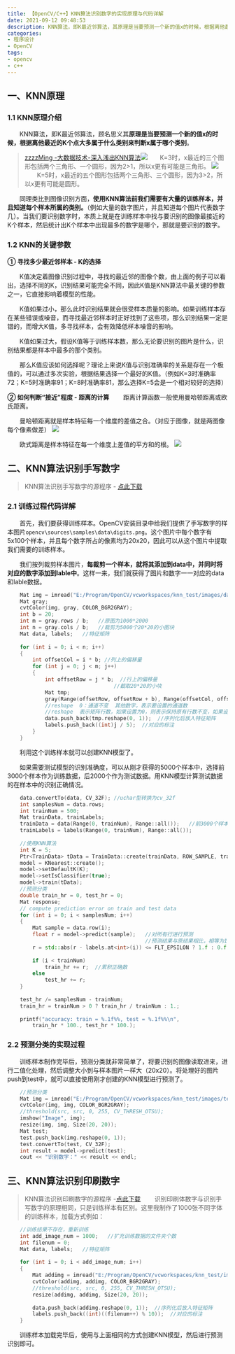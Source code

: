 ```yaml
---
title: 【OpenCV/C++】KNN算法识别数字的实现原理与代码详解
date: 2021-09-12 09:48:53
description: KNN算法，即K最近邻算法，其原理是当要预测一个新的值x的时候，根据离他最近的K个点大多属于什么类别来判断x属于哪个类别。同理可类比到图像识别方面。
categories:
- 程序设计
- OpenCV
tags:
- opencv
- c++
---
```




## 一、KNN原理
### 1.1 KNN原理介绍
&emsp;&emsp;KNN算法，即K最近邻算法，顾名思义其**原理是当要预测一个新的值x的时候，根据离他最近的K个点大多属于什么类别来判断x属于哪个类别**。
>[zzzzMing -大数据技术-深入浅出KNN算法](https://www.cnblogs.com/listenfwind/p/10311496.html)![](https://img-blog.csdnimg.cn/11d3fc70f20b4c67a2c7123c774d56cd.png?x-oss-process=image/watermark,type_ZHJvaWRzYW5zZmFsbGJhY2s,shadow_50,text_Q1NETiBASGFsZl9B,size_20,color_FFFFFF,t_70,g_se,x_16)&emsp;&emsp;K=3时，x最近的三个图形包括两个三角形、一个圆形，因为2>1，所以x更有可能是三角形。
>![](https://img-blog.csdnimg.cn/9c438796648b4a6f9837ff752177fde0.png?x-oss-process=image/watermark,type_ZHJvaWRzYW5zZmFsbGJhY2s,shadow_50,text_Q1NETiBASGFsZl9B,size_20,color_FFFFFF,t_70,g_se,x_16)
>&emsp;&emsp;K=5时，x最近的五个图形包括两个三角形、三个圆形，因为3>2，所以x更有可能是圆形。

&emsp;&emsp;同理类比到图像识别方面，**使用KNN算法前我们需要有大量的训练样本，并且知道每个样本所属的类别。**（例如大量的数字图片，并且知道每个图片代表数字几）。当我们要识别数字时，本质上就是在训练样本中找与要识别的图像最接近的K个样本，然后统计出K个样本中出现最多的数字是哪个，那就是要识别的数字。

### 1.2 KNN的关键参数
**① 寻找多少最近邻样本 - K的选择**

&emsp;&emsp;K值决定着图像识别过程中，寻找的最近邻的图像个数，由上面的例子可以看出，选择不同的K，识别结果可能完全不同，因此K值是KNN算法中最关键的参数之一，它直接影响着模型的性能。

&emsp;&emsp;K值如果过小，那么此时识别结果就会很受样本质量的影响。如果训练样本存在某些错误或噪音，而寻找最近邻样本时正好找到了这些项，那么识别结果一定是错的，而增大K值，多寻找样本，会有效降低样本噪音的影响。

&emsp;&emsp;K值如果过大，假设K值等于训练样本数，那么无论要识别的图片是什么，识别结果都是样本中最多的那个类别。

&emsp;&emsp;那么K值应该如何选择呢？理论上来说K值与识别准确率的关系是存在一个极值的，可以通过多次实验，根据结果选择一个最好的K值。（例如K=3时准确率72；K=5时准确率91；K=8时准确率81，那么选择K=5会是一个相对较好的选择）


**② 如何判断“接近”程度 - 距离的计算**
&emsp;&emsp;距离计算函数一般使用曼哈顿距离或欧氏距离。

&emsp;&emsp;曼哈顿距离就是样本特征每一个维度的差值之合。（对应于图像，就是两图像每个像素做差）
![](https://img-blog.csdnimg.cn/5aa2e07220794cb899c4d56fc3fdd079.png)

&emsp;&emsp;欧式距离是样本特征在每一个维度上差值的平方和的根。
![](https://img-blog.csdnimg.cn/c0bff7bfcf844b63a9cd496a74a8788c.png)


## 二、KNN算法识别手写数字
>KNN算法识别手写数字的源程序 - [点此下载](https://huffie.lanzoui.com/iQaVetwgsoj)
### 2.1 训练过程代码详解
&emsp;&emsp;首先，我们要获得训练样本。OpenCV安装目录中给我们提供了手写数字的样本图片`opencv\sources\samples\data\digits.png`。这个图片中每个数字有5x100个样本，并且每个数字所占的像素均为20x20，因此可以从这个图片中提取我们需要的训练样本。

&emsp;&emsp;我们按列裁剪样本图片，**每裁剪一个样本，就将其添加到data中，并同时将对应的数字添加到lable中**。这样一来，我们就获得了图片和数字一一对应的data和lable数据。
```cpp
	Mat img = imread("E:/Program/OpenCV/vcworkspaces/knn_test/images/data/digits.png");
	Mat gray;
	cvtColor(img, gray, COLOR_BGR2GRAY);
	int b = 20;
	int m = gray.rows / b;   //原图为1000*2000
	int n = gray.cols / b;   //裁剪为5000个20*20的小图块
	Mat data, labels;   //特征矩阵
	
	for (int i = 0; i < n; i++)
	{
	    int offsetCol = i * b; //列上的偏移量
	    for (int j = 0; j < m; j++)
	    {
	        int offsetRow = j * b;  //行上的偏移量
	                              //截取20*20的小块
	        Mat tmp;
	        gray(Range(offsetRow, offsetRow + b), Range(offsetCol, offsetCol + b)).copyTo(tmp);
	        //reshape  0：通道不变  其他数字，表示要设置的通道数
	        //reshape  表示矩阵行数，如果设置为0，则表示保持原有行数不变，如果设置为其他数字，表示要设置的行数
	        data.push_back(tmp.reshape(0, 1));  //序列化后放入特征矩阵
	        labels.push_back((int)j / 5);  //对应的标注
	    }
	}
```

&emsp;&emsp;利用这个训练样本就可以创建KNN模型了。

&emsp;&emsp;如果需要测试模型的识别准确度，可以从刚才获得的5000个样本中，选择前3000个样本作为训练数据，后2000个作为测试数据。用KNN模型计算测试数据的在样本中的识别正确情况。
```cpp
	data.convertTo(data, CV_32F); //uchar型转换为cv_32f
	int samplesNum = data.rows;
	int trainNum = 500;
	Mat trainData, trainLabels;
	trainData = data(Range(0, trainNum), Range::all());   //前3000个样本为训练数据
	trainLabels = labels(Range(0, trainNum), Range::all());
	
	//使用KNN算法
	int K = 5;
	Ptr<TrainData> tData = TrainData::create(trainData, ROW_SAMPLE, trainLabels);
	model = KNearest::create();
	model->setDefaultK(K);
	model->setIsClassifier(true);
	model->train(tData);
	//预测分类
	double train_hr = 0, test_hr = 0;
	Mat response;
	// compute prediction error on train and test data
	for (int i = 0; i < samplesNum; i++)
	{
	    Mat sample = data.row(i);
	    float r = model->predict(sample);   //对所有行进行预测
	                                        //预测结果与原结果相比，相等为1，不等为0
	    r = std::abs(r - labels.at<int>(i)) <= FLT_EPSILON ? 1.f : 0.f;
	
	    if (i < trainNum)
	        train_hr += r;  //累积正确数
	    else
	        test_hr += r;
	}
	
	test_hr /= samplesNum - trainNum;
	train_hr = trainNum > 0 ? train_hr / trainNum : 1.;
	
	printf("accuracy: train = %.1f%%, test = %.1f%%\n",
	    train_hr * 100., test_hr * 100.);
```


### 2.2 预测分类的实现过程
&emsp;&emsp;训练样本制作完毕后，预测分类就非常简单了，将要识别的图像读取进来，进行二值化处理，然后调整大小到与样本图片一样大（20x20）。将处理好的图片push到test中，就可以直接使用刚才创建的KNN模型进行预测了。
```cpp
    //预测分类
    Mat img = imread("E:/Program/OpenCV/vcworkspaces/knn_test/images/test/4.jpg");
    cvtColor(img, img, COLOR_BGR2GRAY);
    //threshold(src, src, 0, 255, CV_THRESH_OTSU);
    imshow("Image", img);
    resize(img, img, Size(20, 20));
    Mat test;
    test.push_back(img.reshape(0, 1));
    test.convertTo(test, CV_32F);
    int result = model->predict(test);
    cout << "识别数字：" << result << endl;
```
## 三、KNN算法识别印刷数字
>KNN算法识别印刷数字的源程序 -[点此下载](https://huffie.lanzoui.com/iXh7Ktwgsvg)
&emsp;&emsp;识别印刷体数字与识别手写数字的原理相同，只是训练样本有区别。这里我制作了1000张不同字体的训练样本，加载方式例如：
```cpp
	//训练结果不存在，重新训练
	int add_image_num = 1000;   //扩充训练数据的文件夹个数
	int filenum = 0;
	Mat data, labels;   //特征矩阵
	
	for (int i = 0; i < add_image_num; i++)
	{
	    Mat addimg = imread("E:/Program/OpenCV/vcworkspaces/knn_test/images/data/" + to_string(filenum) + ".jpg");
	    cvtColor(addimg, addimg, COLOR_BGR2GRAY);
	    //threshold(src, src, 0, 255, CV_THRESH_OTSU);
	    resize(addimg, addimg, Size(20, 20));
	
	    data.push_back(addimg.reshape(0, 1));  //序列化后放入特征矩阵
	    labels.push_back((int)((filenum++) % 10));  //对应的标注
	}
```
&emsp;&emsp;训练样本加载完毕后，使用与上面相同的方式创建KNN模型，然后进行预测识别即可。